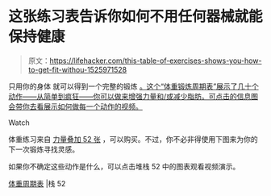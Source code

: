 # 这张练习表告诉你如何不用任何器械就能保持健康

> 原文：<https://lifehacker.com/this-table-of-exercises-shows-you-how-to-get-fit-withou-1525971528>

只用你的身体 就可以得到一个完整的锻炼 [。这个“体重锻炼周期表”展示了几十个动作——从简单到疯狂——你可以做来增强力量和/或减少脂肪。可点击的信息图会带你去看展示如何做每一个动作的视频。](https://lifehacker.com/how-to-get-a-complete-workout-with-nothing-but-your-bod-5839197)

Watch

体重练习来自 [力量叠加 52 张](http://strength.stack52.com/) ，可以购买。不过，你不必非得使用下图来为你的下一次锻炼寻找灵感。

如果你不确定这些动作是什么，可以点击堆栈 52 中的图表观看视频演示。

[体重周期表](http://strength.stack52.com/periodic-table-of-bodyweight-exercises/) |栈 52